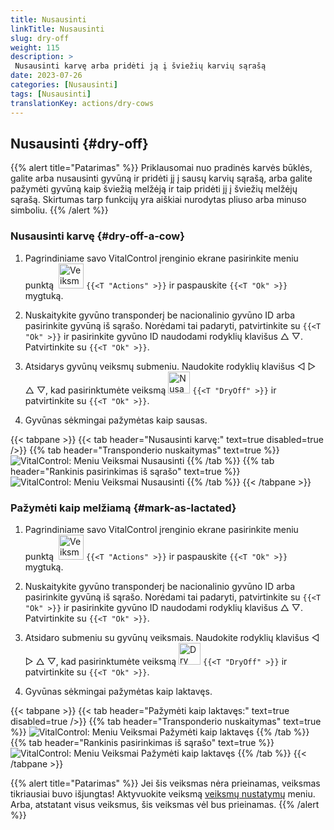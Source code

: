 ```yaml
---
title: Nusausinti
linkTitle: Nusausinti
slug: dry-off
weight: 115
description: >
 Nusausinti karvę arba pridėti ją į šviežių karvių sąrašą
date: 2023-07-26
categories: [Nusausinti]
tags: [Nusausinti]
translationKey: actions/dry-cows
---
```


## Nusausinti {#dry-off}

{{% alert title="Patarimas" %}}
Priklausomai nuo pradinės karvės būklės, galite arba nusausinti gyvūną ir pridėti jį į sausų karvių sąrašą, arba galite pažymėti gyvūną kaip šviežią melžėją ir taip pridėti jį į šviežių melžėjų sąrašą. Skirtumas tarp funkcijų yra aiškiai nurodytas pliuso arba minuso simboliu.
{{% /alert %}}

### Nusausinti karvę {#dry-off-a-cow}

1. Pagrindiniame savo VitalControl įrenginio ekrane pasirinkite meniu punktą &nbsp;<img src="/icons/actions.svg" width="40" align="bottom" alt="Veiksmai" /> `{{<T "Actions" >}}` ir paspauskite `{{<T "Ok" >}}` mygtuką.

2. Nuskaitykite gyvūno transponderį be nacionalinio gyvūno ID arba pasirinkite gyvūną iš sąrašo. Norėdami tai padaryti, patvirtinkite su `{{<T "Ok" >}}` ir pasirinkite gyvūno ID naudodami rodyklių klavišus △ ▽. Patvirtinkite su `{{<T "Ok" >}}`.

3. Atsidarys gyvūnų veiksmų submeniu. Naudokite rodyklių klavišus ◁ ▷ △ ▽, kad pasirinktumėte veiksmą <img src="/icons/actions/dryoff-plus.svg" width="35" align="bottom" alt="Nusausinti" /> `{{<T "DryOff" >}}` ir patvirtinkite su `{{<T "Ok" >}}`.

4. Gyvūnas sėkmingai pažymėtas kaip sausas.

{{< tabpane >}}
{{< tab header="Nusausinti karvę:" text=true disabled=true />}}
{{% tab header="Transponderio nuskaitymas" text=true %}}
![VitalControl: Meniu Veiksmai Nusausinti](../images/dryoff-scan.png "Nusausinti karvę")
{{% /tab %}}
{{% tab header="Rankinis pasirinkimas iš sąrašo" text=true %}}
![VitalControl: Meniu Veiksmai Nusausinti](../images/dryoff.png "Nusausinti karvę")
{{% /tab %}}
{{< /tabpane >}}

### Pažymėti kaip melžiamą {#mark-as-lactated}

1. Pagrindiniame savo VitalControl įrenginio ekrane pasirinkite meniu punktą &nbsp;<img src="/icons/actions.svg" width="40" align="bottom" alt="Veiksmai" /> `{{<T "Actions" >}}` ir paspauskite `{{<T "Ok" >}}` mygtuką.

2. Nuskaitykite gyvūno transponderį be nacionalinio gyvūno ID arba pasirinkite gyvūną iš sąrašo. Norėdami tai padaryti, patvirtinkite su `{{<T "Ok" >}}` ir pasirinkite gyvūno ID naudodami rodyklių klavišus △ ▽. Patvirtinkite su `{{<T "Ok" >}}`.

3. Atsidaro submeniu su gyvūnų veiksmais. Naudokite rodyklių klavišus ◁ ▷ △ ▽, kad pasirinktumėte veiksmą <img src="/icons/actions/dryoff-minus.svg" width="35" align="bottom" alt="Dry off" /> `{{<T "DryOff" >}}` ir patvirtinkite su `{{<T "Ok" >}}`.

4. Gyvūnas sėkmingai pažymėtas kaip laktavęs.

{{< tabpane >}}
{{< tab header="Pažymėti kaip laktavęs:" text=true disabled=true />}}
{{% tab header="Transponderio nuskaitymas" text=true %}}
![VitalControl: Meniu Veiksmai Pažymėti kaip laktavęs](../images/lactated-scan.png "Pažymėti kaip laktavęs")
{{% /tab %}}
{{% tab header="Rankinis pasirinkimas iš sąrašo" text=true %}}
![VitalControl: Meniu Veiksmai Pažymėti kaip laktavęs](../images/lactated.png "Pažymėti kaip laktavęs")
{{% /tab %}}
{{< /tabpane >}}

{{% alert title="Patarimas" %}}
Jei šis veiksmas nėra prieinamas, veiksmas tikriausiai buvo išjungtas! Aktyvuokite veiksmą [veiksmų nustatymų](../setting) meniu. Arba, atstatant visus veiksmus, šis veiksmas vėl bus prieinamas.
{{% /alert %}}
